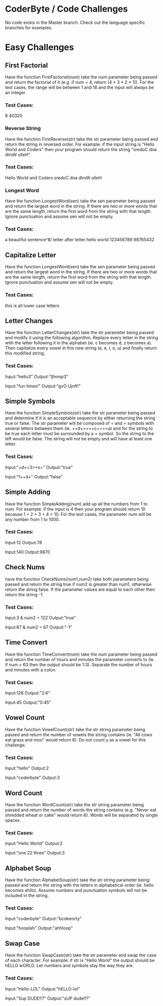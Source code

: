 # CoderByte / Code Challenges
No code exists in the Master branch. Check out the language specific branches
for examples.

# Easy Challenges

## First Factorial
Have the function FirstFactorial(num) take the num parameter being passed
and return the factorial of it (e.g. if num = 4, return (4 * 3 * 2 * 1)).
For the test cases, the range will be between 1 and 18 and the input will
always be an integer.

### Test Cases:
8 40320

### Reverse String
Have the function FirstReverse(str) take the str parameter being passed and
return the string in reversed order. For example: if the input string is
"Hello World and Coders" then your program should return the string
"sredoC dna dlroW olleH".

### Test Cases:
Hello World and Coders
sredoC dna dlroW olleH

### Longest Word
Have the function LongestWord(sen) take the sen parameter being passed and
return the largest word in the string. If there are two or more words that
are the same length, return the first word from the string with that length.
Ignore punctuation and assume sen will not be empty.

### Test Cases:
a beautiful sentence^&!
letter after letter
hello world
123456789 98765432

## Capitalize Letter
Have the function LongestWord(sen) take the sen parameter being passed and
return the largest word in the string. If there are two or more words that
are the same length, return the first word from the string with that length.
Ignore punctuation and assume sen will not be empty.

### Test Cases:
this is all lower case letters

## Letter Changes
Have the function LetterChanges(str) take the str parameter being passed
and modify it using the following algorithm. Replace every letter in the
string with the letter following it in the alphabet
(ie. c becomes d, z becomes a). Then capitalize every vowel in this new
string (a, e, i, o, u) and finally return this modified string.

### Test Cases:
Input:"hello*3"
Output:"Ifmmp*3"

Input:"fun times!"
Output:"gvO Ujnft!"

## Simple Symbols
Have the function SimpleSymbols(str) take the str parameter being passed and
determine if it is an acceptable sequence by either returning the string
true or false. The str parameter will be composed of + and = symbols with
several letters between them (ie. ++d+===+c++==a) and for the string to be
true each letter must be surrounded by a + symbol. So the string to the left
would be false. The string will not be empty and will have at least one
letter.

### Test Cases:
Input:"+d+=3=+s+"
Output:"true"

Input:"f++d+"
Output:"false"

## Simple Adding
Have the function SimpleAdding(num) add up all the numbers from 1 to num.
For example: if the input is 4 then your program should return 10 because
1 + 2 + 3 + 4 = 10. For the test cases, the parameter num will be any number
from 1 to 1000.

### Test Cases:
Input:12
Output:78

Input:140
Output:9870

## Check Nums
have the function CheckNums(num1,num2) take both parameters being passed and return the string true if num2 is greater than num1, otherwise return the string false. If the parameter values are equal to each other then return the string -1. 

### Test Cases:
Input:3 & num2 = 122
Output:"true"

Input:67 & num2 = 67
Output:"-1"

## Time Convert
Have the function TimeConvert(num) take the num parameter being passed and
return the number of hours and minutes the parameter converts to
(ie. if num = 63 then the output should be 1:3). Separate the number of
hours and minutes with a colon. 

### Test Cases:
Input:126
Output:"2:6"

Input:45
Output:"0:45"

## Vowel Count
Have the function VowelCount(str) take the str string parameter being
passed and return the number of vowels the string contains
(ie. "All cows eat grass and moo" would return 8). Do not count y as a
vowel for this challenge. 

### Test Cases:
Input:"hello"
Output:2

Input:"coderbyte"
Output:3

## Word Count
Have the function WordCount(str) take the str string parameter being passed
and return the number of words the string contains
(e.g. "Never eat shredded wheat or cake" would return 6). Words will be
separated by single spaces. 

### Test Cases:
Input:"Hello World"
Output:2

Input:"one 22 three"
Output:3

## Alphabet Soup
Have the function AlphabetSoup(str) take the str string parameter being
passed and return the string with the letters in alphabetical order
(ie. hello becomes ehllo). Assume numbers and punctuation symbols will not
be included in the string.

### Test Cases:
Input:"coderbyte"
Output:"bcdeeorty"

Input:"hooplah"
Output:"ahhloop"

## Swap Case
Have the function SwapCase(str) take the str parameter and swap the case
of each character. For example: if str is "Hello World" the output should
be hELLO wORLD. Let numbers and symbols stay the way they are.

### Test Cases:
Input:"Hello-LOL"
Output:"hELLO-lol"

Input:"Sup DUDE!!?"
Output:"sUP dude!!?"
